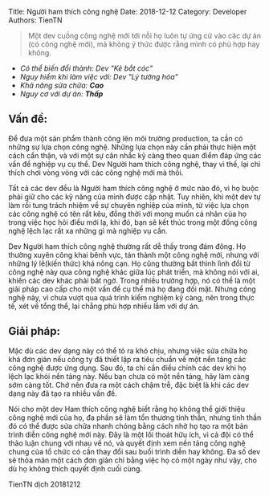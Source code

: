 Title: Người ham thích công nghệ
Date: 2018-12-12
Category: Developer
Authors: TienTN
> Một dev cuồng công nghệ mới tới nỗi họ luôn tự ứng cử vào các dự án (có công nghệ mới), mà không ý thức được rằng mình có phù hợp hay không.

* _Có thể biến đổi thành: Dev "Kẻ bắt cóc"_
* _Nguy hiểm khi làm việc với: Dev "Lý tưởng hóa"_
* _Khả năng sửa chữa: **Cao**_
* _Nguy cơ với dự án: **Thấp**_

## Vấn đề:

Để đưa một sản phẩm thành công lên môi trường production, ta cần có những sự lựa chọn công nghệ. Những lựa chọn này cần phải thực hiện một cách cẩn thận, và với một sự cân nhắc kỹ càng theo quan điểm đáp ứng các vấn đề nghiệp vụ cụ thể. Dev Người ham thích công nghệ, thay vì thế, lại chỉ thích chơi vòng vòng với các công nghệ mới mà thôi.

Tất cả các dev đều là Người ham thích công nghệ ở mức nào đó, vì họ buộc phải giữ cho các kỹ năng của mình được cập nhật. Tuy nhiên,  khi một dev tự làm rối tung trách nhiệm về sự chuyên nghiệp của mình, từ việc lựa chọn các công nghệ có tên rất kêu, đồng thời với mong muốn cá nhân của họ trong việc học hỏi điều mới lạ, khi đó, bạn sẽ kết thúc trong một đống công nghệ lệch lạc rất xa những gì mà nghiệp vụ cần.

Dev Người ham thích công nghệ thường rất dễ thấy trong đám đông. Họ thường xuyên  công khai bênh vực, tán thành một công nghệ mới, nhưng với những lý lẽ(kiến thức) khá nông cạn. Họ cũng thường bất thình lình đổi từ công nghệ này qua công nghệ khác giữa lúc phát triển, mà không nói với ai, khiến các dev khác phải bất ngờ. Trong nhiều trường hợp, nó có thể là một giải pháp cao cấp cho một vấn đề cụ thể mà họ đang đối mặt. Nhưng công nghệ này, vì chưa vượt qua quá trình kiểm nghiệm kỹ càng, nên trong thực tế, xét về tổng thể, lại chẳng phù hợp nhiều lắm với dự án.

## Giải pháp:

Mặc dù các dev dạng này có thể tỏ ra khó chịu, nhưng việc sửa chữa họ khá đơn giản nếu công ty đã thiết lập ra tiêu chuẩn về một nền tảng các công nghệ được ứng dụng. Sau đó, ta chỉ cần điều chỉnh các dev khi họ lệch lạc khỏi nền tảng này. Nếu bạn chưa có một nền tảng, hãy làm càng sớm càng tốt. Chớ nên đưa ra một cách chậm trễ, đặc biệt là khi các dev dạng này đã tạo ra nhiều vấn đề.

Nói cho một dev Ham thích công nghệ biết rằng họ không thể giới thiệu công nghệ mới của họ, đa phần sẽ làm tổn thương tinh thần, nhưng tinh thần đó có thể được sửa chữa nhanh chóng bằng cách nhờ họ tạo ra một bản trình diễn công nghệ mới này. Đây là một lối thoát hữu ích, vì cả đội có thể thảo luận chung với nhau về nó, và quyết định xem nền tảng công nghệ chung của tổ chức có cần thay đổi sau buổi trình diễn hay không. Đa số dev sẽ thỏa mãn một cách đơn giản chỉ bằng việc họ có một ngày như vậy, cho dù họ không thích quyết định cuối cùng.

TienTN dịch 20181212
